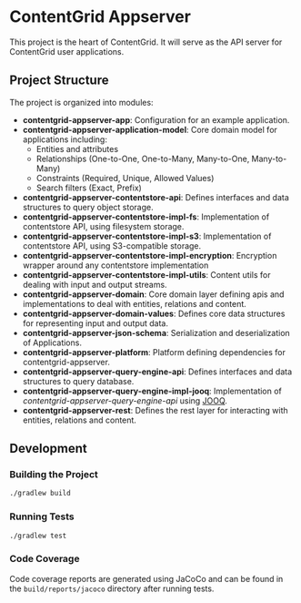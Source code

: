 # ContentGrid Appserver

This project is the heart of ContentGrid. It will serve as the API server for ContentGrid user applications.

## Project Structure

The project is organized into modules:

- **contentgrid-appserver-app**: Configuration for an example application.
- **contentgrid-appserver-application-model**: Core domain model for applications including:
  - Entities and attributes
  - Relationships (One-to-One, One-to-Many, Many-to-One, Many-to-Many)
  - Constraints (Required, Unique, Allowed Values)
  - Search filters (Exact, Prefix)
- **contentgrid-appserver-contentstore-api**: Defines interfaces and data structures to query object storage.
- **contentgrid-appserver-contentstore-impl-fs**: Implementation of contentstore API, using filesystem storage.
- **contentgrid-appserver-contentstore-impl-s3**: Implementation of contentstore API, using S3-compatible storage.
- **contentgrid-appserver-contentstore-impl-encryption**: Encryption wrapper around any contentstore implementation
- **contentgrid-appserver-contentstore-impl-utils**: Content utils for dealing with input and output streams.
- **contentgrid-appserver-domain**: Core domain layer defining apis and implementations to deal with entities, relations and content.
- **contentgrid-appserver-domain-values**: Defines core data structures for representing input and output data.
- **contentgrid-appserver-json-schema**: Serialization and deserialization of Applications.
- **contentgrid-appserver-platform**: Platform defining dependencies for contentgrid-appserver.
- **contentgrid-appserver-query-engine-api**: Defines interfaces and data structures to query database.
- **contentgrid-appserver-query-engine-impl-jooq**: Implementation of *contentgrid-appserver-query-engine-api* using [JOOQ](https://www.jooq.org/).
- **contentgrid-appserver-rest**: Defines the rest layer for interacting with entities, relations and content.

## Development

### Building the Project

```bash
./gradlew build
```

### Running Tests

```bash
./gradlew test
```

### Code Coverage

Code coverage reports are generated using JaCoCo and can be found in the `build/reports/jacoco` directory after running tests.